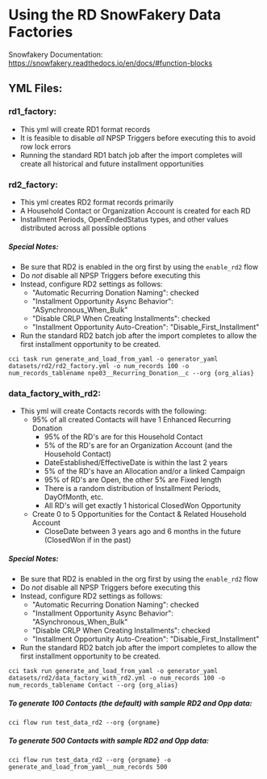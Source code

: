 # Using the RD SnowFakery Data Factories

Snowfakery Documentation: https://snowfakery.readthedocs.io/en/docs/#function-blocks

## YML Files:

### rd1_factory:
- This yml will create RD1 format records
- It is feasible to disable *all* NPSP Triggers before executing this to avoid row lock errors
- Running the standard RD1 batch job after the import completes will create all historical and future installment opportunities

### rd2_factory:
- This yml creates RD2 format records primarily
- A Household Contact or Organization Account is created for each RD
- Installment Periods, OpenEndedStatus types, and other values distributed across all possible options

##### Special Notes:
- Be sure that RD2 is enabled in the org first by using the `enable_rd2` flow
- Do *not* disable all NPSP Triggers before executing this
- Instead, configure RD2 settings as follows:
  - "Automatic Recurring Donation Naming": checked
  - "Installment Opportunity Async Behavior": "ASynchronous_When_Bulk"
  - "Disable CRLP When Creating Installments": checked
  - "Installment Opportunity Auto-Creation": "Disable_First_Installment" 
- Run the standard RD2 batch job after the import completes to allow the first installment opportunity to be created.
  
`cci task run generate_and_load_from_yaml -o generator_yaml datasets/rd2/rd2_factory.yml -o num_records 100 -o num_records_tablename npe03__Recurring_Donation__c --org {org_alias}`
 

### data_factory_with_rd2:
- This yml will create Contacts records with the following:
   - 95% of all created Contacts will have 1 Enhanced Recurring Donation
       - 95% of the RD's are for this Household Contact
       - 5% of the RD's are for an Organization Account (and the Household Contact)
       - DateEstablished/EffectiveDate is within the last 2 years
       - 5% of the RD's have an Allocation and/or a linked Campaign
       - 95% of RD's are Open, the other 5% are Fixed length
       - There is a random distribution of Installment Periods, DayOfMonth, etc.
       - All RD's will get exactly 1 historical ClosedWon Opportunity
   - Create 0 to 5 Opportunities for the Contact & Related Household Account
       - CloseDate between 3 years ago and 6 months in the future (ClosedWon if in the past)

##### Special Notes:
- Be sure that RD2 is enabled in the org first by using the `enable_rd2` flow
- Do *not* disable all NPSP Triggers before executing this
- Instead, configure RD2 settings as follows:
  - "Automatic Recurring Donation Naming": checked
  - "Installment Opportunity Async Behavior": "ASynchronous_When_Bulk"
  - "Disable CRLP When Creating Installments": checked
  - "Installment Opportunity Auto-Creation": "Disable_First_Installment" 
- Run the standard RD2 batch job after the import completes to allow the first installment opportunity to be created.
  
`cci task run generate_and_load_from_yaml -o generator_yaml datasets/rd2/data_factory_with_rd2.yml -o num_records 100 -o num_records_tablename Contact --org {org_alias}`

##### To generate 100 Contacts (the default) with sample RD2 and Opp data:
`cci flow run test_data_rd2 --org {orgname}`

##### To generate 500 Contacts with sample RD2 and Opp data:
`cci flow run test_data_rd2 --org {orgname} -o generate_and_load_from_yaml__num_records 500`